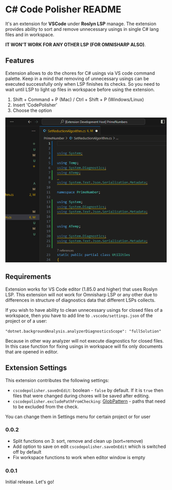 # C# Code Polisher README

It's an extension for **VSCode** under **Roslyn LSP** manage. The extension provides ability to sort and remove unnecessary usings in single C# lang files and in workspace.

**IT WON'T WORK FOR ANY OTHER LSP (FOR OMNISHARP ALSO)**.

## Features

Extension allows to do the chores for C# usings via VS code command palette. Keep in a mind that removing of unnecessary usings can be executed successfully only when LSP finishes its checks. So you need to wait until LSP to light up files in workspace before using the extension. 

1. Shift + Command + P (Mac) / Ctrl + Shift + P (Windows/Linux)
2. Insert 'CodePolisher'
3. Choose the option 

![Code Polisher usage](images/fix_usings_in_current_file.gif)

## Requirements

Extension works for VS Code editor (1.85.0 and higher) that uses Roslyn LSP. This extension will not work for Omnisharp LSP or any other due to differences in structure of diagnostics data that different LSPs collects. 

If you wish to have ability to clean unnecessary usings for closed files of a workspace, then you have to add line to `.vscode/settings.json` of the project or of a user:

`"dotnet.backgroundAnalysis.analyzerDiagnosticsScope": "fullSolution"`

Because in other way analyzer will not execute diagnostics for closed files. In this case function for fixing usings in workspace will fix only documents that are opened in editor.

## Extension Settings

This extension contributes the following settings:

* `cscodepolisher.saveOnEdit`: boolean - `false` by default. If it is `true` then files that were changed during chores will be saved after editing.
* `cscodepolisher.excludePathFromChecking`: [GlobPattern](https://code.visualstudio.com/docs/editor/glob-patterns) - paths that need to be excluded from the check.

You can change them in Settings menu for certain project or for user

### 0.0.2

* Split functions on 3: sort, remove and clean up (sort+remove)
* Add option to save on edit `cscodepolisher.saveOnEdit` which is switched off by default
* Fix workspace functions to work when editor window is empty

### 0.0.1

Initial release. Let's go!